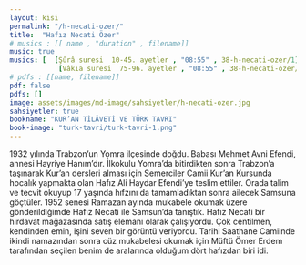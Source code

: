 ```yaml
---
layout: kisi
permalink: "/h-necati-ozer/"
title:  "Hafız Necati Özer"
# musics : [[ name , "duration" , filename]]
music: true
musics: [  [Şûrâ suresi  10-45. ayetler , "08:55" , 38-h-necati-ozer/1],
            [Vâkıa suresi  75-96. ayetler , "08:55" , 38-h-necati-ozer/1]]
# pdfs : [[name, filename]]
pdf: false
pdfs: []
image: assets/images/md-image/sahsiyetler/h-necati-ozer.jpg
sahsiyetler: true
bookname: "KUR’AN TİLÂVETİ VE TÜRK TAVRI"
book-image: "turk-tavri/turk-tavri-1.png"
---
```


1932 yılında Trabzon’un Yomra ilçesinde doğdu. Babası Mehmet Avni Efendi, annesi Hayriye Hanım’dır. 
İlkokulu Yomra’da bitirdikten sonra Trabzon’a taşınarak Kur’an dersleri alması için Semerciler Camii Kur’an Kursunda hocalık yapmakta olan Hafız Ali Haydar Efendi’ye teslim ettiler. Orada talim ve tecvit okuyup 17 yaşında hıfzını da tamamladıktan sonra ailecek Samsuna göçtüler. 
1952 senesi Ramazan ayında mukabele okumak üzere gönderildiğimde Hafız Necati ile Samsun’da tanıştık. Hafız Necati bir hırdavat mağazasında satış elemanı olarak çalışıyordu. Çok centilmen, kendinden emin, işini seven bir görüntü veriyordu. 
Tarihi Saathane Camiinde ikindi namazından sonra cüz mukabelesi okumak için Müftü Ömer Erdem tarafından seçilen benim de aralarında olduğum dört hafızdan biri idi.